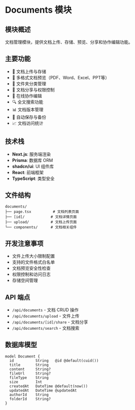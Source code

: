 # Documents 模块

## 模块概述
文档管理模块，提供文档上传、存储、预览、分享和协作编辑功能。

## 主要功能
- 📄 文档上传与存储
- 👀 多格式文档预览（PDF、Word、Excel、PPT等）
- 📁 文件夹分类管理
- 🔗 文档分享与权限控制
- 📝 在线协作编辑
- 🔍 全文搜索功能
- 📊 文档版本管理
- 💾 自动保存与备份
- 📈 文档访问统计

## 技术栈
- **Next.js**: 服务端渲染
- **Prisma**: 数据库 ORM
- **shadcn/ui**: UI 组件库
- **React**: 前端框架
- **TypeScript**: 类型安全

## 文件结构
```
documents/
├── page.tsx          # 文档列表页面
├── [id]/            # 文档详情页面
├── upload/          # 文档上传页面
└── components/      # 文档相关组件
```

## 开发注意事项
- 文件上传大小限制配置
- 支持的文件格式白名单
- 文档预览安全性检查
- 权限控制和访问日志
- 存储空间管理

## API 端点
- `/api/documents` - 文档 CRUD 操作
- `/api/documents/upload` - 文件上传
- `/api/documents/[id]/share` - 文档分享
- `/api/documents/search` - 文档搜索

## 数据库模型
```prisma
model Document {
  id          String   @id @default(cuid())
  title       String
  content     String?
  fileUrl     String?
  fileType    String
  size        Int
  createdAt   DateTime @default(now())
  updatedAt   DateTime @updatedAt
  authorId    String
  folderId    String?
}
```